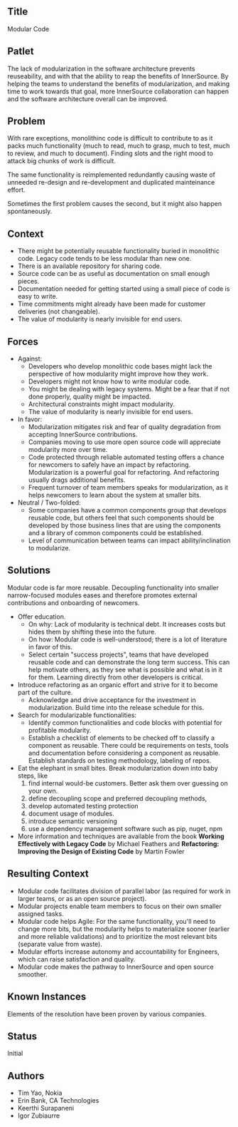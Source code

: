 ## Title

Modular Code

## Patlet

The lack of modularization in the software architecture prevents reuseability, and with that the ability to reap the benefits of InnerSource. By helping the teams to understand the benefits of modularization, and making time to work towards that goal, more InnerSource collaboration can happen and the software architecture overall can be improved.

## Problem

With rare exceptions, monolithinc code is difficult to contribute to as it packs much functionality (much to read, much to grasp, much to test, much to review, and much to document). Finding slots and the right mood to attack big chunks of work is difficult.

The same functionality is reimplemented redundantly causing waste of unneeded re-design and re-development and duplicated mainteinance effort.

Sometimes the first problem causes the second, but it might also happen spontaneously.

## Context

* There might be potentially reusable functionality buried in monolithic code.
  Legacy code tends to be less modular than new one.
* There is an available repository for sharing code.
* Source code can be as useful as documentation on small enough pieces.
* Documentation needed for getting started using a small piece of code is easy to write.
* Time commitments might already have been made for customer deliveries (not changeable).
* The value of modularity is nearly invisible for end users.

## Forces

* Against:
  * Developers who develop monolithic code bases might lack the perspective of how modularity might improve how they work.
  * Developers might not know how to write modular code.
  * You might be dealing with legacy systems. Might be a fear that if not done properly, quality might be impacted.
  * Architectural constraints might impact modularity.
  * The value of modularity is nearly invisible for end users.
* In favor:
  * Modularization mitigates risk and fear of quality degradation from accepting InnerSource contributions.
  * Companies moving to use more open source code will appreciate modularity more over time.
  * Code protected through reliable automated testing offers a chance for newcomers to safely have an impact by refactoring. Modularization is a powerful goal for refactoring. And refactoring usually drags additional benefits.
  * Frequent turnover of team members speaks for modularization, as it helps newcomers to learn about the system at smaller bits.
* Neutral / Two-folded:
  * Some companies have a common components group that develops reusable code, but others feel that such components should be developed by those business lines that are using the components and a library of common components could be established.
  * Level of communication between teams can impact ability/inclination to modularize.

## Solutions

Modular code is far more reusable. Decoupling functionality into smaller narrow-focused modules eases
and therefore promotes external contributions and onboarding of newcomers.

* Offer education.
  * On why: Lack of modularity is technical debt. It increases costs but hides them by shifting these into the future.
  * On how: Modular code is well-understood; there is a lot of literature in favor of this.
  * Select certain "success projects", teams that have developed reusable code and can demonstrate the long term success. This can help motivate others, as they see what is possible and what is in it for them. Learning directly from other developers is critical.
* Introduce refactoring as an organic effort and strive for it to become part of the culture.
  * Acknowledge and drive acceptance for the investment in modularization. Build time into the release schedule for this.
* Search for modularizable functionalities:
  * Identify common functionalities and code blocks with potential for profitable modularity.
  * Establish a checklist of elements to be checked off to classify a component as reusable.
    There could be requirements on tests, tools and documentation before considering a component as reusable.
    Establish standards on testing methodology, labeling of repos.
* Eat the elephant in small bites. Break modularization down into baby steps, like
  1. find internal would-be customers. Better ask them over guessing on your own.
  1. define decoupling scope and preferred decoupling methods,
  1. develop automated testing protection
  1. document usage of modules.
  1. introduce semantic versioning
  1. use a dependency management software such as pip, nuget, npm
* More information and techniques are available from the book **Working Effectively with Legacy Code** by Michael Feathers and **Refactoring: Improving the Design of Existing Code** by Martin Fowler

## Resulting Context

* Modular code facilitates division of parallel labor (as required for work in larger teams, or as an open source project).
* Modular projects enable team members to focus on their own smaller assigned tasks.
* Modular code helps Agile: For the same functionality, you'll need to change more bits, but the modularity helps to materialize sooner (earlier and more reliable validations) and to prioritize the most relevant bits (separate value from waste).
* Modular efforts increase autonomy and accountability for Engineers, which can raise satisfaction and quality.
* Modular code makes the pathway to InnerSource and open source smoother.

## Known Instances

Elements of the resolution have been proven by various companies.

## Status

Initial

## Authors  

* Tim Yao, Nokia
* Erin Bank, CA Technologies
* Keerthi Surapaneni
* Igor Zubiaurre
